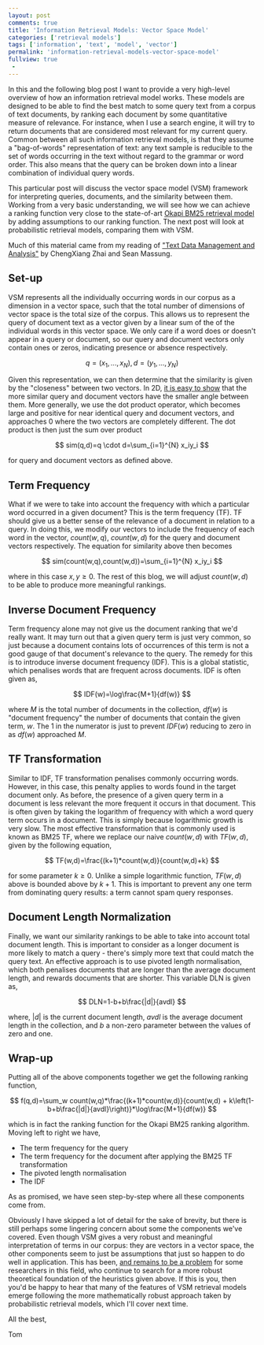 ```yaml
---
layout: post
comments: true
title: 'Information Retrieval Models: Vector Space Model'
categories: ['retrieval models']
tags: ['information', 'text', 'model', 'vector']
permalink: 'information-retrieval-models-vector-space-model'
fullview: true
 -
---
```


In this and the following blog post I want to provide a very high-level overview of how an information retrieval model works. These models are designed to be able to find the best match to some query text from a corpus of text documents, by ranking each document by some quantitative measure of relevance. For instance, when I use a search engine, it will try to return documents that are considered most relevant for my current query. Common between all such information retrieval models, is that they assume a "bag-of-words" representation of text: any text sample is reducible to the set of words occurring in the text without regard to the grammar or word order. This also means that the query can be broken down into a linear combination of individual query words.

This particular post will discuss the vector space model (VSM) framework for interpreting queries, documents, and the similarity between them. Working from a very basic understanding, we will see how we can achieve a ranking function very close to the state-of-art [Okapi BM25 retrieval model](https://en.wikipedia.org/wiki/Okapi_BM25) by adding assumptions to our ranking function. The next post will look at probabilistic retrieval models, comparing them with VSM.

Much of this material came from my reading of ["Text Data Management and Analysis"](http://www.morganclaypoolpublishers.com/catalog_Orig/product_info.php?products_id=954) by ChengXiang Zhai and Sean Massung.

## Set-up

VSM represents all the individually occurring words in our corpus as a dimension in a vector space, such that the total number of dimensions of vector space is the total size of the corpus. This allows us to represent the query of document text as a vector given by a linear sum of the of the individual words in this vector space. We only care if a word does or doesn't appear in a query or document, so our query and document vectors only contain ones or zeros, indicating presence or absence respectively.

$$
    q=\left(x_1,...,x_N\right),
    d=\left(y_1,...,y_N\right)
$$

 Given this representation, we can then determine that the similarity is given by the "closeness" between two vectors. In 2D, [it is easy to show](https://en.wikipedia.org/wiki/Vector_space_model#/media/File:Vector_space_model.jpg) that the more similar query and document vectors have the smaller angle between them. More generally, we use the dot product operator, which becomes large and positive for near identical query and document vectors, and approaches 0 where the two vectors are completely different. The dot product is then just the sum over product

$$
    sim(q,d)=q \cdot d=\sum_{i=1}^{N} x_iy_i
$$

for query and document vectors as defined above.

## Term Frequency

What if we were to take into account the frequency with which a particular word occurred in a given document? This is the term frequency (TF). TF should give us a better sense of the relevance of a document in relation to a query. In doing this, we modify our vectors to include the frequency of each word in the vector, $count(w,q)$, $count(w,d)$ for the query and document vectors respectively. The equation for similarity above then becomes

$$
    sim(count(w,q),count(w,d))=\sum_{i=1}^{N} x_iy_i
$$

where in this case $x,y\geq0$. The rest of this blog, we will adjust $count(w,d)$ to be able to produce more meaningful rankings.

## Inverse Document Frequency

Term frequency alone may not give us the document ranking that we'd really want. It may turn out that a given query term is just very common, so just because a document contains lots of occurrences of this term is not a good gauge of that document's relevance to the query. The remedy for this is to introduce inverse document frequency (IDF). This is a global statistic, which penalises words that are frequent across documents. IDF is often given as,

$$
    IDF(w)=\log\frac{M+1}{df(w)}
$$

where $M$ is the total number of documents in the collection, $df(w)$ is "document frequency" the number of documents that contain the given term, $w$. The $1$ in the numerator is just to prevent $IDF(w)$ reducing to zero in as $df(w)$ approached $M$.

## TF Transformation

Similar to IDF, TF transformation penalises commonly occurring words. However, in this case, this penalty applies to words found in the target document only. As before, the presence of a given query term in a document is less relevant the more frequent it occurs in that document. This is often given by taking the logarithm of frequency with which a word query term occurs in a document. This is simply because logarithmic growth is very slow. The most effective transformation that is commonly used is known as BM25 TF, where we replace our naive $count(w,d)$ with $TF(w,d)$, given by the following equation,

$$
    TF(w,d)=\frac{(k+1)*count(w,d)}{count(w,d)+k}
$$

for some parameter $k\geq0$. Unlike a simple logarithmic function, $TF(w,d)$ above is bounded above by $k+1$. This is important to prevent any one term from dominating query results: a term cannot spam query responses.

## Document Length Normalization

Finally, we want our similarity rankings to be able to take into account total document length. This is important to consider as a longer document is more likely to match a query - there's simply more text that could match the query text. An effective approach is to use pivoted length normalisation, which both penalises documents that are longer than the average document length, and rewards documents that are shorter. This variable DLN is given as,

$$
    DLN=1-b+b\frac{|d|}{avdl}
$$

where, $|d|$ is the current document length, $avdl$ is the average document length in the collection, and $b$ a non-zero parameter between the values of zero and one.

## Wrap-up

Putting all of the above components together we get the following ranking function,

$$
    f(q,d)=\sum_w count(w,q)*\frac{(k+1)*count(w,d)}{count(w,d) + k\left(1-b+b\frac{|d|}{avdl}\right)}*\log\frac{M+1}{df(w)}
$$

which is in fact the ranking function for the Okapi BM25 ranking algorithm. Moving left to right we have,

* The term frequency for the query
* The term frequency for the document after applying the BM25 TF transformation
* The pivoted length normalisation
* The IDF

As as promised, we have seen step-by-step where all these components come from.

Obviously I have skipped a lot of detail for the sake of brevity, but there is still perhaps some lingering concern about some the components we've covered. Even though VSM gives a very robust and meaningful interpretation of terms in our corpus: they are vectors in a vector space, the other components seem to just be assumptions that just so happen to do well in application. This has been, [and remains to be a problem](http://citeseerx.ist.psu.edu/viewdoc/download?doi=10.1.1.97.7340&rep=rep1&type=pdf) for some researchers in this field, who continue to search for a more robust theoretical foundation of the heuristics given above. If this is you, then you'd be happy to hear that many of the features of VSM retrieval models emerge following the more mathematically robust approach taken by probabilistic retrieval models, which I'll cover next time.

All the best,

Tom
